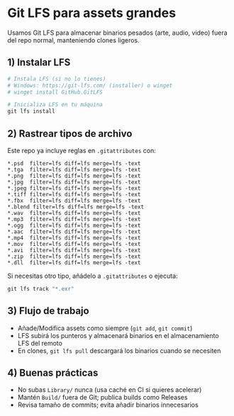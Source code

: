 # Git LFS para assets grandes

Usamos Git LFS para almacenar binarios pesados (arte, audio, video) fuera del repo normal, manteniendo clones ligeros.

## 1) Instalar LFS

```powershell
# Instala LFS (si no lo tienes)
# Windows: https://git-lfs.com/ (installer) o winget
# winget install GitHub.GitLFS

# Inicializa LFS en tu máquina
git lfs install
```

## 2) Rastrear tipos de archivo

Este repo ya incluye reglas en `.gitattributes` con:

```
*.psd  filter=lfs diff=lfs merge=lfs -text
*.tga  filter=lfs diff=lfs merge=lfs -text
*.png  filter=lfs diff=lfs merge=lfs -text
*.jpg  filter=lfs diff=lfs merge=lfs -text
*.jpeg filter=lfs diff=lfs merge=lfs -text
*.tiff filter=lfs diff=lfs merge=lfs -text
*.fbx  filter=lfs diff=lfs merge=lfs -text
*.blend filter=lfs diff=lfs merge=lfs -text
*.wav  filter=lfs diff=lfs merge=lfs -text
*.mp3  filter=lfs diff=lfs merge=lfs -text
*.ogg  filter=lfs diff=lfs merge=lfs -text
*.aac  filter=lfs diff=lfs merge=lfs -text
*.mp4  filter=lfs diff=lfs merge=lfs -text
*.mov  filter=lfs diff=lfs merge=lfs -text
*.avi  filter=lfs diff=lfs merge=lfs -text
*.zip  filter=lfs diff=lfs merge=lfs -text
*.dll  filter=lfs diff=lfs merge=lfs -text
```

Si necesitas otro tipo, añádelo a `.gitattributes` o ejecuta:

```powershell
git lfs track "*.exr"
```

## 3) Flujo de trabajo

- Añade/Modifica assets como siempre (`git add`, `git commit`)
- LFS subirá los punteros y almacenará binarios en el almacenamiento LFS del remoto
- En clones, `git lfs pull` descargará los binarios cuando se necesiten

## 4) Buenas prácticas

- No subas `Library/` nunca (usa caché en CI si quieres acelerar)
- Mantén `Build/` fuera de Git; publica builds como Releases
- Revisa tamaño de commits; evita añadir binarios innecesarios
